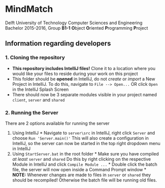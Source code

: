 # MindMatch
Delft University of Technology
Computer Sciences and Engineering Bachelor 2015-2016, Group **B1-1**
**O**bject **O**riented **P**rogramming **P**roject 


## Information regarding developers

### 1. Cloning the repository
  * **This repository includes IntelliJ files!**
    Clone it to a location where you would like your files to reside during your work on this project
  * This folder should be **opened** in IntelliJ, do not *create* or *import* a New Project in IntelliJ.
    To do this, navigate to `File --> Open...` OR click `Open` in the IntelliJ Splash Screen
  * There should now be 3 separate modules visible in your project named `client`, `server` and `shared`
  
### 2. Running the Server
  There are 2 options available for running the server
  
  1. Using IntelliJ
    * Navigate to `server\src` in IntelliJ, right click `Server` and choose `Run 'Server.main()'`
      This will also create a configuration in IntelliJ, so the server can now be started in the top right dropdown menu in IntelliJ
  2. Using `StartServer.bat` in the root folder
    * Make sure you have compiled *at least* `server` and `shared`
      Do this by right clicking on the respective Module in IntelliJ and click `Compile Module ...`
    * Double click the batch file, the server will now open inside a Command Prompt window
    * **NOTE:** Whenever changes are made to files in `server` or `shared` they should be recompiled! Otherwise the batch file will be running old files.